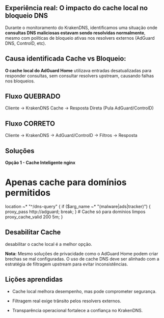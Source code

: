 ## Experiência real: O impacto do cache local no bloqueio DNS

Durante o monitoramento do KrakenDNS, identificamos uma situação onde **consultas DNS maliciosas estavam sendo resolvidas normalmente**, mesmo com políticas de bloqueio ativas nos resolvers externos (AdGuard DNS, ControlD, etc).

## Causa identificada Cache vs Bloqueio:

**O cache local do AdGuard Home** utilizava entradas desatualizadas para responder consultas, sem consultar resolvers upstream, causando falhas nos bloqueios.

## Fluxo QUEBRADO

Cliente → KrakenDNS Cache → Resposta Direta  (Pula AdGuard/ControlD)

## Fluxo CORRETO

Cliente → KrakenDNS → AdGuard/ControlD → Filtros → Resposta

## Soluções

**Opção 1 - Cache Inteligente nginx**

# Apenas cache para domínios permitidos


location ~* "^/dns-query" {
    if ($arg_name ~* "(malware|ads|tracker)") {
        proxy_pass http://adguard;
        break;
    }
    # Cache só para domínios limpos
    proxy_cache_valid 200 5m;
}


## Desabilitar Cache ##

desabilitar o cache local é a melhor opção.

**Nota:** Mesmo soluções de privacidade como o AdGuard Home podem criar brechas se mal configuradas. O uso de cache DNS deve ser alinhado com a estratégia de filtragem upstream para evitar inconsistências.

## Lições aprendidas

- Cache local melhora desempenho, mas pode comprometer segurança.

- Filtragem real exige trânsito pelos resolvers externos.
  
- Transparência operacional fortalece a confiança no KrakenDNS.




